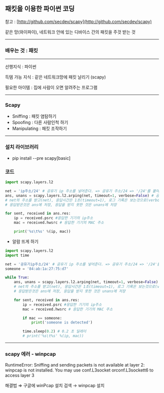 ## 패킷을 이용한 파이썬 코딩

참고 : [http://github.com/secdev/scapy](http://github.com/secdev/scapy)

같은 망(와이파이), 네트워크 안에 있는 디바이스 간의 패킷을 주것 받는 것

---

### 배우는 것 : 패킷

---

선행지식 : 파이썬

득템 가능 지식 : 같은 네트워크망에 패킷 날리기 (scapy)

필요한 아이템 : 집에 사람이 오면 알려주는 프로그램

---

### Scapy

- Sniffing : 패킷 염탐하기
- Spoofing : 다른 사람인척 하기
- Manipulating : 패킷 조작하기

---

### 설치 라이브러리

- pip install  --pre scapy[basic]

### 코드

```python
import scapy.layers.l2

net = 'ip주소/24' # 공유기 ip 주소를 넣어준다. => 공유기 주소/24 => '/24'를 붙여주는 이유는 주소의 범위가 0-255 사이라는걸 알려주기 위해서
ans, unans = scapy.layers.l2.arping(net, timeout=1, verbose=False) # 공유기에 연결된 기기들에 패킷을 보내고 응답을 받는다
# net의 주소를 받고(net), 응답시간은 1초(timeout=1), 로그 기록은 보는것으로(verbose= True)
# 응답받은것은 ans에 저장, 응답을 받지 못한 것은 unans에 저장

for sent, received in ans.res:
    ip = received.psrc #응답한 기기의 ip주소
    mac = received.hwsrc # 응답한 기기의 MAC 주소

    print('%s\t%s' %(ip, mac))
```
- 알람 뜨게 하기
```python
import scapy.layers.l2
import time

net = '공유기ip주소/24' # 공유기 ip 주소를 넣어준다. => 공유기 주소/24 => '/24'를 붙여주는 이유는 주소의 범위가 0-255 사이라는걸 알려주기 위해서
someone = '84:ab:1a:27:75:d7'

while True:
    ans, unans = scapy.layers.l2.arping(net, timeout=1, verbose=False) # 공유기에 연결된 기기들에 패킷을 보내고 응답을 받는다
    # net의 주소를 받고(net), 응답시간은 1초(timeout=1), 로그 기록은 보는것으로(verbose= True)
    # 응답받은것은 ans에 저장, 응답을 받지 못한 것은 unans에 저장

    for sent, received in ans.res:
        ip = received.psrc #응답한 기기의 ip주소
        mac = received.hwsrc # 응답한 기기의 MAC 주소

        if mac == someone:
            print('someone is detected')

        time.sleep(0.2) # 0.2 초 딜레이
        # print('%s\t%s' %(ip, mac))
```

---

### scapy 에러 - winpcap

RuntimeError: Sniffing and sending packets is not available at layer 2: winpcap is not installed.
You may use conf.L3socket orconf.L3sockett6 to access layer 3

해결법 ⇒ 구글에 winPcap 설치 검색 → winpcap 설치
